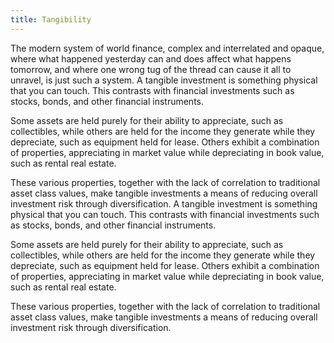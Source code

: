 ```yaml
---
title: Tangibility
---
```

The modern system of world finance, complex and interrelated and opaque, where what happened yesterday can and does affect what happens tomorrow, and where one wrong tug of the thread can cause it all to unravel, is just such a system.
A tangible investment is something physical that you can touch. This contrasts with financial investments such as stocks, bonds, and other financial instruments.

Some assets are held purely for their ability to appreciate, such as collectibles, while others are held for the income they generate while they depreciate, such as equipment held for lease. Others exhibit a combination of properties, appreciating in market value while depreciating in book value, such as rental real estate.

These various properties, together with the lack of correlation to traditional asset class values, make tangible investments a means of reducing overall investment risk through diversification.
A tangible investment is something physical that you can touch. This contrasts with financial investments such as stocks, bonds, and other financial instruments.

Some assets are held purely for their ability to appreciate, such as collectibles, while others are held for the income they generate while they depreciate, such as equipment held for lease. Others exhibit a combination of properties, appreciating in market value while depreciating in book value, such as rental real estate.

These various properties, together with the lack of correlation to traditional asset class values, make tangible investments a means of reducing overall investment risk through diversification.
